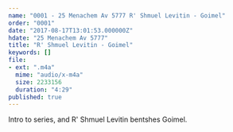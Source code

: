 ```yaml
---
name: "0001 - 25 Menachem Av 5777 R' Shmuel Levitin - Goimel"
order: "0001"
date: "2017-08-17T13:01:53.000000Z"
hdate: "25 Menachem Av 5777"
title: "R' Shmuel Levitin - Goimel"
keywords: []
file:
- ext: ".m4a"
  mime: "audio/x-m4a"
  size: 2233156
  duration: "4:29"
published: true
---
```

Intro to series, and R' Shmuel Levitin bentshes Goimel.

